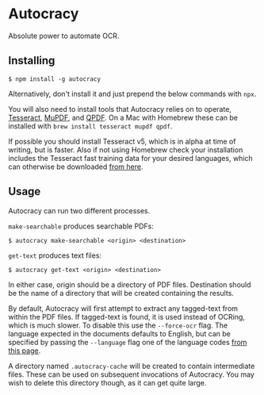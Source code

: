 Autocracy
=========

Absolute power to automate OCR.


Installing
----------

    $ npm install -g autocracy

Alternatively, don't install it and just prepend the below commands with `npx`.

You will also need to install tools that Autocracy relies on to operate, [Tesseract](https://github.com/tesseract-ocr/tesseract), [MuPDF](https://github.com/ArtifexSoftware/mupdf), and [QPDF](https://github.com/qpdf/qpdf). On a Mac with Homebrew these can be installed with `brew install tesseract mupdf qpdf`.

If possible you should install Tesseract v5, which is in alpha at time of writing, but is faster. Also if not using Homebrew check your installation includes the Tesseract fast training data for your desired languages, which can otherwise be downloaded [from here](https://github.com/tesseract-ocr/tessdata_fast).


Usage
-----

Autocracy can run two different processes.

`make-searchable` produces searchable PDFs:

    $ autocracy make-searchable <origin> <destination>

`get-text` produces text files:

    $ autocracy get-text <origin> <destination>

In either case, origin should be a directory of PDF files. Destination should be the name of a directory that will be created containing the results.

By default, Autocracy will first attempt to extract any tagged-text from within the PDF files. If tagged-text is found, it is used instead of OCRing, which is much slower. To disable this use the `--force-ocr` flag. The language expected in the documents defaults to English, but can be specified by passing the `--language` flag one of the language codes [from this page](https://tesseract-ocr.github.io/tessdoc/Data-Files-in-different-versions.html).

A directory named `.autocracy-cache` will be created to contain intermediate files. These can be used on subsequent invocations of Autocracy. You may wish to delete this directory though, as it can get quite large.
